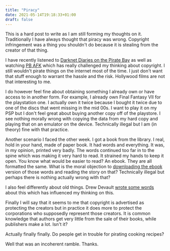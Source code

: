 ```yaml
---
title: "Piracy"
date: 2021-05-14T19:18:33+01:00
draft: false
---
```


This is a hard post to write as I am still forming my thoughts on it. Traditionally I have always thought that piracy was wrong. Copyright infringement was a thing you shouldn't do because it is stealing from the creator of that thing. 

I have recently listened to [Darknet Diaries on the Pirate Bay](https://darknetdiaries.com/episode/92/) as well as watching [PB AFK](https://tube.cadence.moe/watch?v=eTOKXCEwo_8) which has really challenged my thinking about copyright. I still wouldn't pirate things on the internet most of the time. I just don't want that stuff enough to warrant the hassle and the risk. Hollywood films are not that interesting to me. 

I do however feel fine about obtaining something I already own or have access to in another form. For example, I already own Final Fantasy VII for the playstation one. I actually own it twice because I bought it twice due to one of the discs that went missing in the mid 00s. I want to play it on my PSP but I don't feel great about buying another copy off of the playstore. I see nothing morally wrong with copying the data from my hard copy and playing that on an emulator on the device. Technically illegal but I am (in theory) fine with that practice.

Another scenario I faced the other week. I got a book from the library. I real, hold in your hand, made of paper book. It had words and everything. It was, in my opinion, printed very badly. The words continued too far in to the spine which was making it very hard to read. It strained my hands to keep it open. You know what would be easier to read? An ebook. They are all formatted the same. What is the moral objection to [downloading the ebook](https://b-ok.cc/) version of those words and reading the story on that? Technically illegal but perhaps there is nothing actually wrong with that?

I also feel differently about old things. Drew Devault [wrote some words](https://drewdevault.com/2020/08/24/Alice-in-Wonderland.html) about this which has influenced my thinking on this.

Finally I will say that it seems to me that copyright is advertised as protecting the creators but in practice it does more to protect the corporations who supposedly represent those creators. It is common knowledge that authors get very little from the sale of their books, while publishers make a lot. Isn't it? 

Actually finally finally. Do people get in trouble for pirating cooking recipes?

Well that was an incoherent ramble. Thanks.
